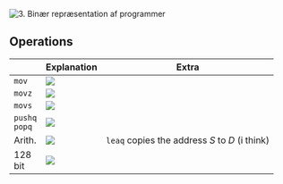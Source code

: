 ![3. Binær repræsentation af programmer](3.%20Binær%20repræsentation%20af%20programmer.md#Accessing%20Data)

## Operations
|  | Explanation | Extra |
| ---- | ---- | ---- |
| $\texttt{mov}$ | ![](Pasted%20image%2020240219200723.png) |  |
| $\texttt{movz}$ | ![](Pasted%20image%2020240219200830.png) |  |
| $\texttt{movs}$ | ![](Pasted%20image%2020240219200901.png) |  |
| $\texttt{pushq}$<br>$\texttt{popq}$ | ![](Pasted%20image%2020240219200946.png) |  |
| Arith. | ![](Pasted%20image%2020240219201256.png) | $\texttt{leaq}$ copies the address $S$ to $D$ (i think) |
| 128<br>bit | ![](Pasted%20image%2020240219202738.png) |  |
